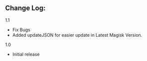 ## Change Log:
1.1
- Fix Bugs  
- Added updateJSON for easier update in Latest Magisk Version.

1.0
- Initial release
